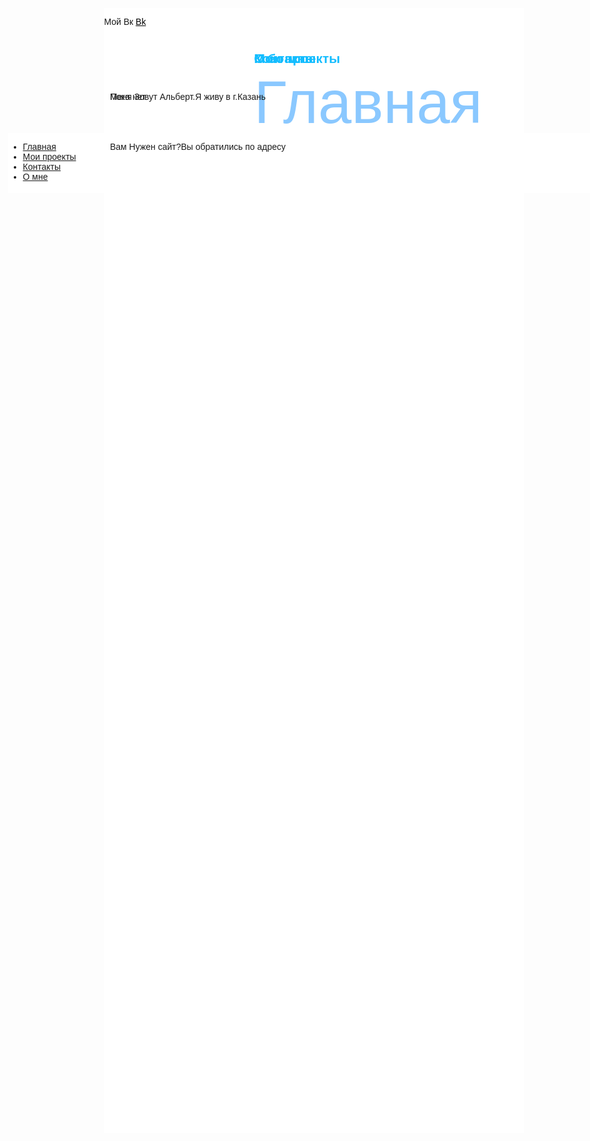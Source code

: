 
<html>
<head>
	<meta charset="utf-8">
	<link rel="stylesheet" type="text/css" href="style.css">
	<title>Сайт Альберта</title>
</head>
<body style="font-family: Helvetica, Arial; ">	
	


<div 
style="
position: absolute;
top: 50vh;
left:3vw;
background: #ffffff;
width: 32vh;
height:10vw;
" 
> 


 <ul class="menu-3">

   <li><a href="#" onclick="document.getElementById('lol').style.display='block';
document.getElementById('kek').style.display='none'
document.getElementById('z1').style.display='none'
document.getElementById('z2').style.display='none'
   ">Главная</a></li>
   <li><a href="#" onclick="document.getElementById('kek').style.display='block';
document.getElementById('lol').style.display='none'
document.getElementById('z1').style.display='none'
document.getElementById('z2').style.display='none'
   ">Мои проекты</a></li>
   <li><a href="#" onclick="document.getElementById('z1').style.display='block';
document.getElementById('lol').style.display='none'
document.getElementById('kek').style.display='none'
document.getElementById('z2').style.display='none'
   ">Контакты</a></li>
   <li><a href="#" onclick="document.getElementById('z2').style.display='block';
document.getElementById('kek').style.display='none'
document.getElementById('z1').style.display='none'
document.getElementById('lol').style.display='none'
   ">О мне</a></li>


<div style="
position: absolute;
top: -5vh;
left:16vw;
width:70vw;
height:45vh;
background-color: #fff;
">
<p style="
font-size: 10vw;
color: #8ac8ff;
position: absolute;
left: 25vw;
"> Главная</p>

<p id="lol"  
style="
position: absolute;
top: 5vh;
left:1vw;
">Вам Нужен сайт?Вы обратились по адресу </p> 
<h2 id="lol" style="
position: absolute;
top: 1vh;
left:25vw;
color:#14bdff;
">Мои проекты</h2>
<p id="kek" style="
position: absolute;
top: 3vh;
left:1vw;">Пока нет</p> 
<h2 id="lol" style="
position: absolute;
top: 1vh;
left:25vw;
color:#14bdff;
">Контакты</h2>
<p id="z1">Мой Вк <a href="https://vk.com/id215127522" style="
color: #000;
">Bk</a></p>
<h2 id="lol" style="
position: absolute;
top: 1vh;
left:25vw;
color:#14bdff;
">О бо мне</h2>
<p id="z2" style="
position: absolute;
top: 3vh;
left:1vw;
">Меня Зовут Альберт.Я живу в г.Казань</p>
</div>
